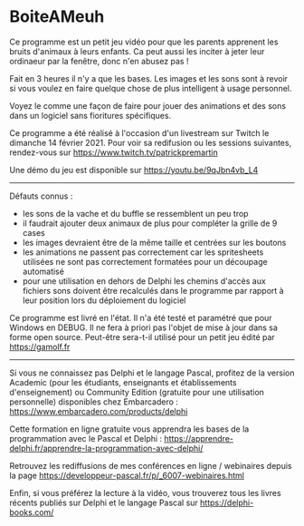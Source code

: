 # BoiteAMeuh

Ce programme est un petit jeu vidéo pour que les parents apprenent les bruits d'animaux à leurs enfants. Ca peut aussi les inciter à jeter leur ordinaeur par la fenêtre, donc n'en abusez pas !

Fait en 3 heures il n'y a que les bases. Les images et les sons sont à revoir si vous voulez en faire quelque chose de plus intelligent à usage personnel.

Voyez le comme une façon de faire pour jouer des animations et des sons dans un logiciel sans fioritures spécifiques.

Ce programme a été réalisé à l'occasion d'un livestream sur Twitch le dimanche 14 février 2021. Pour voir sa redifusion ou les sessions suivantes, rendez-vous sur https://www.twitch.tv/patrickpremartin

Une démo du jeu est disponible sur https://youtu.be/9qJbn4vb_L4

-----

Défauts connus :
- les sons de la vache et du buffle se ressemblent un peu trop
- il faudrait ajouter deux animaux de plus pour compléter la grille de 9 cases
- les images devraient être de la même taille et centrées sur les boutons
- les animations ne passent pas correctement car les spritesheets utilisées ne sont pas correctement formatées pour un découpage automatisé
- pour une utilisation en dehors de Delphi les chemins d'accès aux fichiers sons doivent être recalculés dans le programme par rapport à leur position lors du déploiement du logiciel

Ce programme est livré en l'état. Il n'a été testé et paramétré que pour Windows en DEBUG. Il ne fera à priori pas l'objet de mise à jour dans sa forme open source. Peut-être sera-t-il utilisé pour un petit jeu édité par https://gamolf.fr

-----

Si vous ne connaissez pas Delphi et le langage Pascal, profitez de la version Academic (pour les étudiants, enseignants et établissements d'enseignement) ou Community Edition (gratuite pour une utilisation personnelle) disponibles chez Embarcadero :
https://www.embarcadero.com/products/delphi

Cette formation en ligne gratuite vous apprendra les bases de la programmation avec le Pascal et Delphi :
https://apprendre-delphi.fr/apprendre-la-programmation-avec-delphi/

Retrouvez les rediffusions de mes conférences en ligne / webinaires depuis la page https://developpeur-pascal.fr/p/_6007-webinaires.html

Enfin, si vous préférez la lecture à la vidéo, vous trouverez tous les livres récents publiés sur Delphi et le langage Pascal sur https://delphi-books.com/
